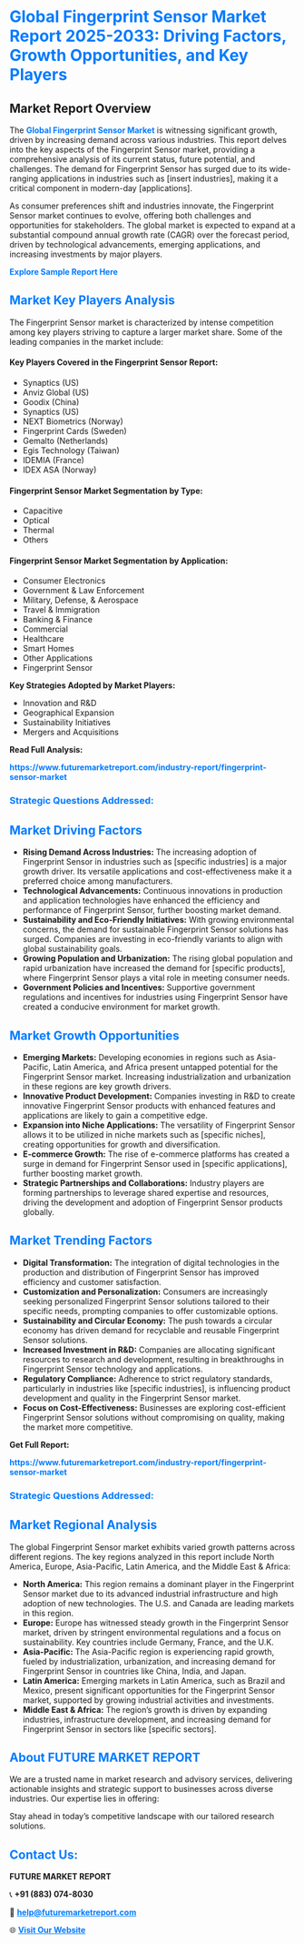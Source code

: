 <h1 style="color: #007BFF;">Global Fingerprint Sensor Market Report 2025-2033: Driving Factors, Growth Opportunities, and Key Players</h1>

<section id="overview">
<h2>Market Report Overview</h2>
<p>The <a href="https://www.futuremarketreport.com/industry-report/fingerprint-sensor-market" style="color: #007BFF; text-decoration: none;"><strong>Global Fingerprint Sensor Market</strong></a> is witnessing significant growth, driven by increasing demand across various industries. This report delves into the key aspects of the Fingerprint Sensor market, providing a comprehensive analysis of its current status, future potential, and challenges. The demand for Fingerprint Sensor has surged due to its wide-ranging applications in industries such as [insert industries], making it a critical component in modern-day [applications].</p>
<p>As consumer preferences shift and industries innovate, the Fingerprint Sensor market continues to evolve, offering both challenges and opportunities for stakeholders. The global market is expected to expand at a substantial compound annual growth rate (CAGR) over the forecast period, driven by technological advancements, emerging applications, and increasing investments by major players.</p>
</section>

<section id="overview">
<p><a href="https://www.futuremarketreport.com/request-sample/reportId=128582" style="color: #007BFF; text-decoration: none;"><strong>Explore Sample Report Here</strong></a></p>
</section>

<section id="key-players">
<h2 style="color: #007BFF;">Market Key Players Analysis</h2>
<p>The Fingerprint Sensor market is characterized by intense competition among key players striving to capture a larger market share. Some of the leading companies in the market include:</p>
<h4>Key Players Covered in the Fingerprint Sensor Report:</h4>
<ul><li>Synaptics (US)</li><li>Anviz Global (US)</li><li>Goodix (China)</li><li>Synaptics (US)</li><li>NEXT Biometrics (Norway)</li><li>Fingerprint Cards (Sweden)</li><li>Gemalto (Netherlands)</li><li>Egis Technology (Taiwan)</li><li>IDEMIA (France)</li><li>IDEX ASA (Norway)</li></ul>
<h4>Fingerprint Sensor Market Segmentation by Type:</h4>
<ul><li>Capacitive</li><li>Optical</li><li>Thermal</li><li>Others</li></ul>

<h4>Fingerprint Sensor Market Segmentation by Application:</h4>
<ul><li>Consumer Electronics</li><li>Government &amp; Law Enforcement</li><li>Military, Defense, &amp; Aerospace</li><li>Travel &amp; Immigration</li><li>Banking &amp; Finance</li><li>Commercial</li><li>Healthcare</li><li>Smart Homes</li><li>Other Applications</li><li>Fingerprint Sensor</li></ul>
<p><strong>Key Strategies Adopted by Market Players:</strong></p>
<ul>
<li>Innovation and R&D</li>
<li>Geographical Expansion</li>
<li>Sustainability Initiatives</li>
<li>Mergers and Acquisitions</li>
</ul>
</section>

<section>
<p><strong>Read Full Analysis: </strong></p><a href="https://www.futuremarketreport.com/industry-report/fingerprint-sensor-market" style="color: #007BFF; text-decoration: none;"><strong>https://www.futuremarketreport.com/industry-report/fingerprint-sensor-market</strong></a>
<h3 style="color: #007BFF;">Strategic Questions Addressed:</h3>
</section>

<section id="driving-factors">
<h2 style="color: #007BFF;">Market Driving Factors</h2>
<ul>
<li><strong>Rising Demand Across Industries:</strong> The increasing adoption of Fingerprint Sensor in industries such as [specific industries] is a major growth driver. Its versatile applications and cost-effectiveness make it a preferred choice among manufacturers.</li>
<li><strong>Technological Advancements:</strong> Continuous innovations in production and application technologies have enhanced the efficiency and performance of Fingerprint Sensor, further boosting market demand.</li>
<li><strong>Sustainability and Eco-Friendly Initiatives:</strong> With growing environmental concerns, the demand for sustainable Fingerprint Sensor solutions has surged. Companies are investing in eco-friendly variants to align with global sustainability goals.</li>
<li><strong>Growing Population and Urbanization:</strong> The rising global population and rapid urbanization have increased the demand for [specific products], where Fingerprint Sensor plays a vital role in meeting consumer needs.</li>
<li><strong>Government Policies and Incentives:</strong> Supportive government regulations and incentives for industries using Fingerprint Sensor have created a conducive environment for market growth.</li>
</ul>
</section>

<section id="growth-opportunities">
<h2 style="color: #007BFF;">Market Growth Opportunities</h2>
<ul>
<li><strong>Emerging Markets:</strong> Developing economies in regions such as Asia-Pacific, Latin America, and Africa present untapped potential for the Fingerprint Sensor market. Increasing industrialization and urbanization in these regions are key growth drivers.</li>
<li><strong>Innovative Product Development:</strong> Companies investing in R&D to create innovative Fingerprint Sensor products with enhanced features and applications are likely to gain a competitive edge.</li>
<li><strong>Expansion into Niche Applications:</strong> The versatility of Fingerprint Sensor allows it to be utilized in niche markets such as [specific niches], creating opportunities for growth and diversification.</li>
<li><strong>E-commerce Growth:</strong> The rise of e-commerce platforms has created a surge in demand for Fingerprint Sensor used in [specific applications], further boosting market growth.</li>
<li><strong>Strategic Partnerships and Collaborations:</strong> Industry players are forming partnerships to leverage shared expertise and resources, driving the development and adoption of Fingerprint Sensor products globally.</li>
</ul>
</section>

<section id="trending-factors">
<h2 style="color: #007BFF;">Market Trending Factors</h2>
<ul>
<li><strong>Digital Transformation:</strong> The integration of digital technologies in the production and distribution of Fingerprint Sensor has improved efficiency and customer satisfaction.</li>
<li><strong>Customization and Personalization:</strong> Consumers are increasingly seeking personalized Fingerprint Sensor solutions tailored to their specific needs, prompting companies to offer customizable options.</li>
<li><strong>Sustainability and Circular Economy:</strong> The push towards a circular economy has driven demand for recyclable and reusable Fingerprint Sensor solutions.</li>
<li><strong>Increased Investment in R&D:</strong> Companies are allocating significant resources to research and development, resulting in breakthroughs in Fingerprint Sensor technology and applications.</li>
<li><strong>Regulatory Compliance:</strong> Adherence to strict regulatory standards, particularly in industries like [specific industries], is influencing product development and quality in the Fingerprint Sensor market.</li>
<li><strong>Focus on Cost-Effectiveness:</strong> Businesses are exploring cost-efficient Fingerprint Sensor solutions without compromising on quality, making the market more competitive.</li>
</ul>
</section>

<section>
<p><strong>Get Full Report: </strong></p><a href="https://www.futuremarketreport.com/industry-report/fingerprint-sensor-market" style="color: #007BFF; text-decoration: none;"><strong>https://www.futuremarketreport.com/industry-report/fingerprint-sensor-market</strong></a>
<h3 style="color: #007BFF;">Strategic Questions Addressed:</h3>
</section>


<section id="regional-analysis">
<h2 style="color: #007BFF;">Market Regional Analysis</h2>
<p>The global Fingerprint Sensor market exhibits varied growth patterns across different regions. The key regions analyzed in this report include North America, Europe, Asia-Pacific, Latin America, and the Middle East & Africa:</p>
<ul>
<li><strong>North America:</strong> This region remains a dominant player in the Fingerprint Sensor market due to its advanced industrial infrastructure and high adoption of new technologies. The U.S. and Canada are leading markets in this region.</li>
<li><strong>Europe:</strong> Europe has witnessed steady growth in the Fingerprint Sensor market, driven by stringent environmental regulations and a focus on sustainability. Key countries include Germany, France, and the U.K.</li>
<li><strong>Asia-Pacific:</strong> The Asia-Pacific region is experiencing rapid growth, fueled by industrialization, urbanization, and increasing demand for Fingerprint Sensor in countries like China, India, and Japan.</li>
<li><strong>Latin America:</strong> Emerging markets in Latin America, such as Brazil and Mexico, present significant opportunities for the Fingerprint Sensor market, supported by growing industrial activities and investments.</li>
<li><strong>Middle East & Africa:</strong> The region’s growth is driven by expanding industries, infrastructure development, and increasing demand for Fingerprint Sensor in sectors like [specific sectors].</li>
</ul>
</section>

<footer>
<h2 style="color: #007BFF;">About FUTURE MARKET REPORT</h2>
<p>We are a trusted name in market research and advisory services, delivering actionable insights and strategic support to businesses across diverse industries. Our expertise lies in offering:</p>

<p>Stay ahead in today’s competitive landscape with our tailored research solutions.</p>

<h2 style="color: #007BFF;">Contact Us:</h2>
<p><strong>FUTURE MARKET REPORT</strong></p>
<p>📞 <strong>+91 (883) 074-8030</strong></p>
<p>📧 <strong><a href="mailto:help@futuremarketreport.com" style="color: #007BFF;">help@futuremarketreport.com</a></strong></p>
<p>🌐 <strong><a href="https://www.futuremarketreport.com/" style="color: #007BFF;">Visit Our Website</a></strong></p>
</footer>